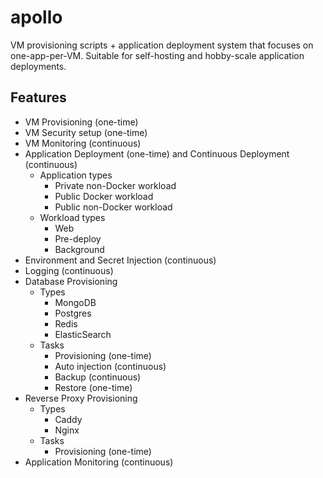# apollo
VM provisioning scripts + application deployment system that focuses on one-app-per-VM. Suitable for self-hosting and hobby-scale application deployments.

## Features
* VM Provisioning (one-time)
* VM Security setup (one-time)
* VM Monitoring (continuous)
* Application Deployment (one-time) and Continuous Deployment (continuous)
  * Application types
    * Private non-Docker workload
    * Public Docker workload
    * Public non-Docker workload
  * Workload types
    * Web
    * Pre-deploy
    * Background
* Environment and Secret Injection (continuous)
* Logging (continuous)
* Database Provisioning
  * Types
    * MongoDB
    * Postgres
    * Redis
    * ElasticSearch
  * Tasks
    * Provisioning (one-time)
    * Auto injection (continuous)
    * Backup (continuous)
    * Restore (one-time)
* Reverse Proxy Provisioning
  * Types
    * Caddy
    * Nginx
  * Tasks
    * Provisioning (one-time)
* Application Monitoring (continuous)
